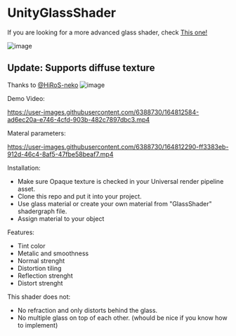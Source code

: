 # UnityGlassShader

If you are looking for a more advanced glass shader, check [This one!](https://github.com/omid3098/Unity-URP-ScreenSpaceRefraction)

![image](https://user-images.githubusercontent.com/6388730/164811036-e939eca4-5caa-416e-bf89-a6b8545ecf98.png)
## Update: Supports diffuse texture
Thanks to [@HiRoS-neko](https://github.com/HiRoS-neko)
![image](https://user-images.githubusercontent.com/6388730/201767206-c4a494f6-bb73-4b17-a951-5f7e8b013a12.png)

Demo Video:

https://user-images.githubusercontent.com/6388730/164812584-ad6ec20a-e746-4cfd-903b-482c7897dbc3.mp4

Materal parameters:

https://user-images.githubusercontent.com/6388730/164812290-ff3383eb-912d-46c4-8af5-47fbe58beaf7.mp4

Installation:
- Make sure Opaque texture is checked in your Universal render pipeline asset.
- Clone this repo and put it into your project.
- Use glass material or create your own material from "GlassShader" shadergraph file.
- Assign material to your object

Features:
- Tint color
- Metalic and smoothness
- Normal strenght
- Distortion tiling
- Reflection strenght
- Distort strenght

This shader does not: 
- No refraction and only distorts behind the glass.
- No multiple glass on top of each other. (whould be nice if you know how to implement)
